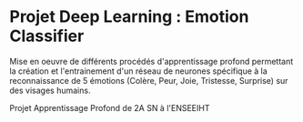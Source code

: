 # Projet Deep Learning : Emotion Classifier

Mise en oeuvre de différents procédés d'apprentissage profond permettant la création et l'entrainement d'un réseau de neurones spécifique à la reconnaissance de 5 émotions (Colère, Peur, Joie, Tristesse, Surprise) sur des visages humains.

Projet Apprentissage Profond de 2A SN à l'ENSEEIHT
